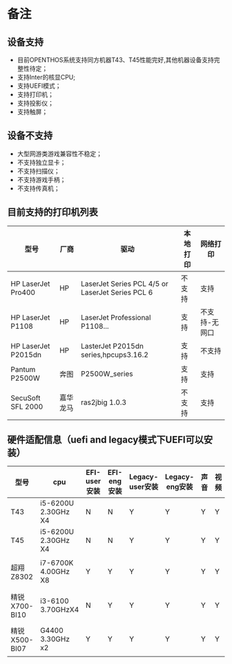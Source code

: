 # 备注

## 设备支持

- 目前OPENTHOS系统支持同方机器T43、T45性能完好,其他机器设备支持完整性待定；  
- 支持Inter的核显CPU;
- 支持UEFI模式；
- 支持打印机；  
- 支持投影仪；
- 支持触屏；  

## 设备不支持  

- 大型网游类游戏兼容性不稳定；  
- 不支持独立显卡；  
- 不支持扫描仪；  
- 不支持游戏手柄；  
- 不支持传真机；

## 目前支持的打印机列表

型号 |厂商|驱动|本地打印|网络打印
----|------|----|------|----|
HP LaserJet Pro400 |HP|LaserJet Series PCL 4/5 or LaserJet Series PCL 6|不支持|支持
HP LaserJet P1108 |HP|LaserJet Professional P1108...|支持|不支持-无网口
HP LaserJet P2015dn |HP|LasterJet P2015dn series,hpcups3.16.2|支持|不支持
Pantum P2500W |	奔图|P2500W_series|支持|支持
SecuSoft SFL 2000 |嘉华龙马|ras2jbig 1.0.3|不支持|支持

## 硬件适配信息（uefi and legacy模式下UEFI可以安装）

型号 | cpu | EFI-user安装|EFI-eng 安装| Legacy-user安装| Legacy-eng安装 | 声音|视频|有线|无线|重启
----|------|----|------|----|------|----|------|----|------|----
T43	|i5-6200U 2.30GHz X4|	N	|N|	Y	|Y|	Y	|Y|	Y|	Y	|Y	
T45|	i5-6200U 2.30GHz X4	|N|	N	|Y|	Y	|Y|	Y|	Y|	Y	|Y	
超翔Z8302	|i7-6700K 4.00GHz X8|	Y	|Y	|Y	|Y	|Y	|Y|	Y	|不支持|	Y
精锐X700-BI10|	i3-6100 3.70GHzX4|	N	|Y|	Y	|Y	|Y	|Y|	Y|	不支持	|Y
精锐X500-BI07	|G4400 3.30GHz x2|	Y	|Y	|Y	|Y	|Y	|Y	|Y	|不支持	|Y


